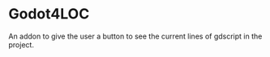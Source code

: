 # Godot4LOC
An addon to give the user a button to see the current lines of gdscript in the project.
